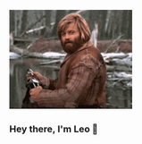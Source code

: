 ![github profile gif](https://github.com/leawn/leawn/blob/main/hey.gif?raw=true)

### Hey there, I'm Leo 👋
